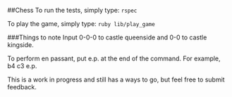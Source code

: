 ##Chess
To run the tests, simply type:
<code>rspec</code>

To play the game, simply type:
<code>ruby lib/play_game</code>

###Things to note
Input 0-0-0 to castle queenside and 0-0 to castle kingside.

To perform en passant, put e.p. at the end of the command. For example, b4 c3 e.p.

This is a work in progress and still has a ways to go, but feel free to submit feedback.